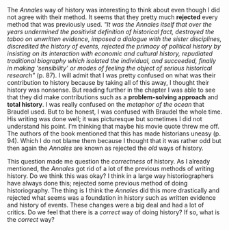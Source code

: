 The *Annales* way of history was interesting to think about even though I did not agree with their method. It seems that they pretty much **rejected** every method that was previously used. *"It was the Annales itself that over the years undermined the positivist definition of historical fact, destroyed the taboo on unwritten evidence, imposed a dialogue with the sister disciplines, discredited the history of events, rejected the primacy of political history by insisting on its interaction with economic and cultural history, repudiated traditional biography which isolated the individual, and succeeded, finally in making 'sensibility' or modes of feeling the object of serious historical research"* (p. 87). I will admit that I was pretty confused on what was their contribution to history because by taking all of this away, I thought their history was nonsense. But reading further in the chapter I was able to see that they did make contributions such as a **problem-solving approach** and **total history**. I was really confused on the *metaphor of the ocean* that Braudel used. But to be honest, I was confused with Braudel the whole time. His writing was done well; it was picturesque but sometimes I did not understand his point. I’m thinking that maybe his movie quote threw me off. The authors of the book mentioned that this has made historians uneasy (p. 94). Which I do not blame them because I thought that it was rather odd but then again the *Annales* are known as rejected the *old* ways of history.

This question made me question the *_correctness_* of history. As I already mentioned, the *Annales* got rid of a lot of the previous methods of writing history. Do we think this was okay? I think in a large way historiographers have always done this; rejected some previous method of doing historiography. The thing is I think the *Annales* did this more drastically and rejected what seems was a foundation in history such as written evidence and history of events. These changes were a big deal and had a lot of critics. Do we feel that there is a *correct* way of doing history? If so, what is the *correct* way? 
